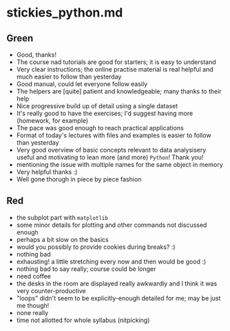 # stickies_python.md

## Green

* Good, thanks!
* The course nad tutorials are good for starters; it is easy to understand
* Very clear instructions; the online practise material is real helpful and much easier to follow than yesterday
* Good manual, could let everyone follow easily
* The helpers are [quite] patient and knowledgeable; many thanks to their help
* Nice progressive build up of detail using a single dataset
* It's really good to have the exercises; I'd suggest having more (homework, for example)
* The pace was good enough to reach practical applications
* Format of today's lectures with files and examples is easier to follow than yesterday
* Very good overview of basic concepts relevant to data analysisery useful and motivating to lean more (and more) `Python`! Thank you!
* mentioning the issue with multiple names for the same object in memory
* Very helpful thanks :)
* Well gone thorugh in piece by piece fashion

## Red

* the subplot part with `matplotlib`
* some minor details for plotting and other commands not discussed enough
* perhaps a bit slow on the basics
* would you possibly to provide cookies during breaks? :)
* nothing bad
* exhausting! a little stretching every now and then would be good :)
* nothing bad to say really; course could be longer
* need coffee
* the desks in the room are displayed really awkwardly and I think it was very counter-productive
* "loops" didn't seem to be explicitly-enough detailed for me; may be just me though!
* none really
* time not allotted for whole syllabus (nitpicking)